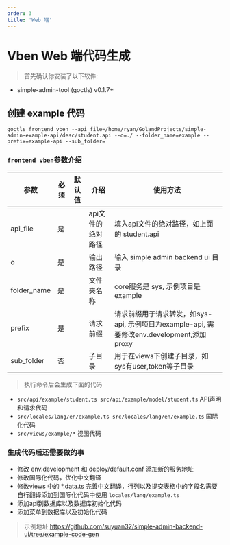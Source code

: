 ```yaml
---
order: 3
title: 'Web 端'
---
```



# Vben Web 端代码生成

> 首先确认你安装了以下软件:

- simple-admin-tool (goctls) v0.1.7+

## 创建 example 代码

```shell
goctls frontend vben --api_file=/home/ryan/GolandProjects/simple-admin-example-api/desc/student.api --o=./ --folder_name=example --prefix=example-api --sub_folder=
```

### `frontend vben`参数介绍

| 参数          | 必须  | 默认值 | 介绍         | 使用方法                                                               |
|-------------|-----|-----|------------|--------------------------------------------------------------------|
| api_file    | 是   |     | api文件的绝对路径 | 填入api文件的绝对路径，如上面的 student.api                                      |
| o           | 是   |     | 输出路径       | 输入 simple admin backend ui 目录                                      |
| folder_name | 是   |     | 文件夹名称      | core服务是 sys, 示例项目是 example                                         |
| prefix      | 是   |     | 请求前缀       | 请求前缀用于请求转发，如sys-api, 示例项目为example-api, 需要修改env.development,添加proxy |
| sub_folder  | 否   |     | 子目录        | 用于在views下创建子目录，如sys有user,token等子目录                                 |

> 执行命令后会生成下面的代码

- `src/api/example/student.ts src/api/example/model/student.ts`    API声明和请求代码
- `src/locales/lang/en/example.ts src/locales/lang/en/example.ts`  国际化代码
- `src/views/example/*` 视图代码

### 生成代码后还需要做的事

- 修改 env.development 和 deploy/default.conf 添加新的服务地址
- 修改国际化代码，优化中文翻译
- 修改views 中的 *.data.ts 完善中文翻译，行列以及提交表格中的字段名需要自行翻译添加到国际化代码中使用 `locales/lang/example.ts`
- 添加api到数据库以及数据库初始化代码
- 添加菜单到数据库以及初始化代码

> 示例地址 <https://github.com/suyuan32/simple-admin-backend-ui/tree/example-code-gen>
